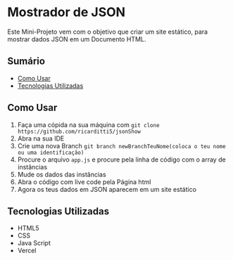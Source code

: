 # Mostrador de JSON

Este Mini-Projeto vem com o objetivo que criar um site estático, para mostrar dados JSON em um Documento HTML.


## Sumário
- [Como Usar](#como-usar)
- [Tecnologias Utilizadas](#tecnologias-utilizadas)


## Como Usar
1. Faça uma cópida na sua máquina com `git clone https://github.com/ricarditti5/jsonShow`
2. Abra na sua IDE
3. Crie uma nova Branch `git branch newBranchTeuNome(coloca o teu nome ou uma identificação)`
4. Procure o arquivo `app.js` e procure pela linha de código com o array de instâncias
5. Mude os dados das instâncias
6. Abra o código com live code pela Página html
7. Agora os teus dados em JSON aparecem em um site estático


## Tecnologias Utilizadas
- HTML5
- CSS
- Java Script
- Vercel


